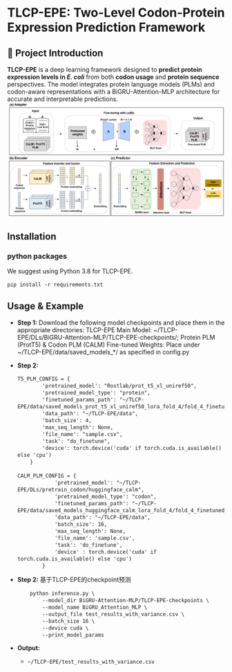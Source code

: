 # TLCP-EPE: Two-Level Codon-Protein Expression Prediction Framework

## 🧬 Project Introduction

**TLCP-EPE** is a deep learning framework designed to **predict protein expression levels in *E. coli*** from both **codon usage** and **protein sequence** perspectives. The model integrates protein language models (PLMs) and codon-aware representations with a BiGRU-Attention-MLP architecture for accurate and interpretable predictions.  
![TLCP-EPE](https://github.com/ArtBioDesign/TLCP-EPE/blob/main/image/TLCP-EPE.PNG) 

## Installation
### python packages
We suggest using Python 3.8 for TLCP-EPE.

```shell
pip install -r requirements.txt

```

## Usage & Example

- **Step 1:** 
    Download the following model checkpoints and place them in the appropriate directories:
    TLCP-EPE Main Model: 
        ~/TLCP-EPE/DLs/BiGRU-Attention-MLP/TLCP-EPE-checkpoints/;
    Protein PLM (ProtT5) & Codon PLM (CALM) Fine-tuned Weights:
        Place under ~/TLCP-EPE/data/saved_models_*/ as specified in config.py
- **Step 2:** 
    ```shell
    T5_PLM_CONFIG = {
            'pretrained_model': "Rostlab/prot_t5_xl_uniref50",
            'pretrained_model_type': "protein",
            'finetuned_params_path': "~/TLCP-EPE/data/saved_models_prot_t5_xl_uniref50_lora_fold_4/fold_4_finetuned_params.pth",
            'data_path': "~/TLCP-EPE/data",
            'batch_size': 4, 
            'max_seq_length': None,
            'file_name': "sample.csv",
            'task': "do_finetune",
            'device': torch.device('cuda' if torch.cuda.is_available() else 'cpu')   
        }

    CALM_PLM_CONFIG = {
                'pretrained_model': "~/TLCP-EPE/DLs/pretrain_codon/huggingface_calm",
                'pretrained_model_type': "codon",
                'finetuned_params_path': "~/TLCP-EPE/data/saved_models_huggingface_calm_lora_fold_4/fold_4_finetuned_params.pth",
                'data_path': "~/TLCP-EPE/data",
                'batch_size': 16, 
                'max_seq_length': None,
                'file_name': 'sample.csv',
                'task': 'do_finetune',
                'device' : torch.device('cuda' if torch.cuda.is_available() else 'cpu')     
            }
    ```

- **Step 2:** 基于TLCP-EPE的checkpoint预测
    ```shell
        python inference.py \
            --model_dir BiGRU-Attention-MLP/TLCP-EPE-checkpoints \
            --model_name BiGRU_Attention_MLP \
            --output_file test_results_with_variance.csv \
            --batch_size 16 \
            --device cuda \
            --print_model_params    
    ```
- **Output:**
    - `~/TLCP-EPE/test_results_with_variance.csv` 


